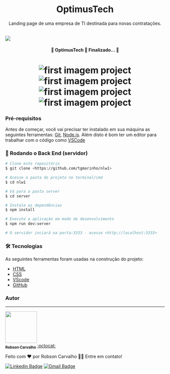 <h1 align="center">OptimusTech</h1>

<p align="center">Landing page de uma empresa de TI destinada para novas contratações.</p>

<br>

<a href="https://ti-company-landing-page.vercel.app/" >
  <img src="https://img.shields.io/static/v1?label=Production&message=OptimusTech&color=8E2424&style=for-the-badge&logo=ghost"/>
</a>

<br>

<h4 align="center"> 
	🎉  OptimusTech 🚀 Finalizado...  🎉
</h4>

<h1 align="center">
  <img alt="first imagem project" title="first imagem project" src="https://github.com/Robson-Carvalho/TI-company-landing-page/blob/main/images/first%20image%20project.png?raw=true" />
  
  <img alt="first imagem project" title="first imagem project" src="https://github.com/Robson-Carvalho/TI-company-landing-page/blob/main/images/second%20image%20project.png?raw=true" />
  
  <img alt="first imagem project" title="first imagem project" src="https://github.com/Robson-Carvalho/TI-company-landing-page/blob/main/images/third%20image%20project.png?raw=true" />
  
  <img alt="first imagem project" title="first imagem project" src="https://github.com/Robson-Carvalho/TI-company-landing-page/blob/main/images/fourth%20image%20project.png?raw=true" />
</h1>

### Pré-requisitos

Antes de começar, você vai precisar ter instalado em sua máquina as seguintes ferramentas:
[Git](https://git-scm.com), [Node.js](https://nodejs.org/en/). 
Além disto é bom ter um editor para trabalhar com o código como [VSCode](https://code.visualstudio.com/)

### 🎲 Rodando o Back End (servidor)

```bash
# Clone este repositório
$ git clone <https://github.com/tgmarinho/nlw1>

# Acesse a pasta do projeto no terminal/cmd
$ cd nlw1

# Vá para a pasta server
$ cd server

# Instale as dependências
$ npm install

# Execute a aplicação em modo de desenvolvimento
$ npm run dev:server

# O servidor inciará na porta:3333 - acesse <http://localhost:3333>
```

### 🛠 Tecnologias

As seguintes ferramentas foram usadas na construção do projeto:

- [HTML](https://developer.mozilla.org/pt-BR/docs/Web/HTML)
- [CSS](https://developer.mozilla.org/pt-BR/docs/Web/CSS)
- [VScode](https://code.visualstudio.com/)
- [GitHub](https://git-scm.com/)

### Autor
---

<a href="https://github.com/Robson-Carvalho">
 <img style="border-radius="50px;"" src="https://avatars.githubusercontent.com/u/82351564?v=4" width="100px;" alt=""/>
 <br />
 <sub><b>Robson Carvalho</b></sub></a> <a href="https://github.com/Robson-Carvalho" title="GitHub">:octocat:</a>


Feito com ❤️ por Robson Carvalho 👋🏽 Entre em contato!

[![Linkedin Badge](https://img.shields.io/badge/-Robson-blue?style=flat-square&logo=Linkedin&logoColor=white&link=https://www.linkedin.com/in/devrobson/)](https://www.linkedin.com/in/devrobson/) 
[![Gmail Badge](https://img.shields.io/badge/-robson73904@gmail.com-c14438?style=flat-square&logo=Gmail&logoColor=white&link=mailto:robson73904@gmail.com)](mailto:robson73904@gmail.com)
